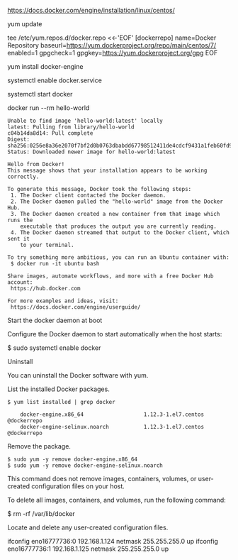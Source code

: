 https://docs.docker.com/engine/installation/linux/centos/

yum update

 tee /etc/yum.repos.d/docker.repo <<-'EOF'
[dockerrepo]
name=Docker Repository
baseurl=https://yum.dockerproject.org/repo/main/centos/7/
enabled=1
gpgcheck=1
gpgkey=https://yum.dockerproject.org/gpg
EOF

yum install docker-engine

systemctl enable docker.service

systemctl start docker

docker run --rm hello-world

    Unable to find image 'hello-world:latest' locally
    latest: Pulling from library/hello-world
    c04b14da8d14: Pull complete
    Digest: sha256:0256e8a36e2070f7bf2d0b0763dbabdd67798512411de4cdcf9431a1feb60fd9
    Status: Downloaded newer image for hello-world:latest
   
    Hello from Docker!
    This message shows that your installation appears to be working correctly.
   
    To generate this message, Docker took the following steps:
     1. The Docker client contacted the Docker daemon.
     2. The Docker daemon pulled the "hello-world" image from the Docker Hub.
     3. The Docker daemon created a new container from that image which runs the
        executable that produces the output you are currently reading.
     4. The Docker daemon streamed that output to the Docker client, which sent it
        to your terminal.
   
    To try something more ambitious, you can run an Ubuntu container with:
     $ docker run -it ubuntu bash
   
    Share images, automate workflows, and more with a free Docker Hub account:
     https://hub.docker.com
   
    For more examples and ideas, visit:
     https://docs.docker.com/engine/userguide/
     
     
Start the docker daemon at boot

Configure the Docker daemon to start automatically when the host starts:

$ sudo systemctl enable docker

Uninstall

You can uninstall the Docker software with yum.

List the installed Docker packages.

    $ yum list installed | grep docker

        docker-engine.x86_64                   1.12.3-1.el7.centos             @dockerrepo
        docker-engine-selinux.noarch           1.12.3-1.el7.centos             @dockerrepo

Remove the package.

    $ sudo yum -y remove docker-engine.x86_64
    $ sudo yum -y remove docker-engine-selinux.noarch

This command does not remove images, containers, volumes, or user-created configuration files on your host.

To delete all images, containers, and volumes, run the following command:

$ rm -rf /var/lib/docker

Locate and delete any user-created configuration files.





ifconfig eno16777736:0 192.168.1.124 netmask 255.255.255.0 up
ifconfig eno16777736:1 192.168.1.125 netmask 255.255.255.0 up



